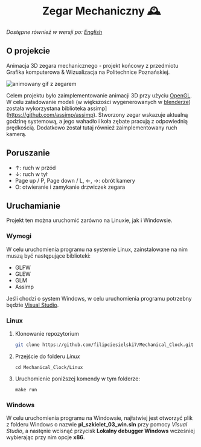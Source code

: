 <h1 align="center">
    Zegar Mechaniczny 🕰
</h1>

_Dostępne również w wersji po: [English](README.md)_

## O projekcie

Animacja 3D zegara mechanicznego - projekt końcowy z przedmiotu Grafika komputerowa &amp; Wizualizacja na Politechnice Poznańskiej.

![animowany gif z zegarem](./preview.gif)

Celem projektu było zaimplementowanie animacji 3D przy użyciu [OpenGL](https://www.opengl.org//). W celu załadowanie modeli (w większości wygenerowanych w [blenderze](https://www.blender.org/)) została wykorzystana biblioteka assimp](https://github.com/assimp/assimp). Stworzony zegar wskazuje aktualną godzinę systemową, a jego wahadło i koła zębate pracują z odpowiednią prędkością. Dodatkowo został tutaj również zaimplementowany ruch kamerą.

## Poruszanie

- &#8593;: ruch w przód
- &#8595;: ruch w tył
- Page up / P, Page down / L, &#8592;, &#8594;: obrót kamery
- O: otwieranie i zamykanie drzwiczek zegara

## Uruchamianie

Projekt ten można uruchomić zarówno na Linuxie, jak i Windowsie.

### Wymogi

W celu uruchomienia programu na systemie Linux, zainstalowane na nim muszą być następujące biblioteki:

- GLFW
- GLEW
- GLM
- Assimp

Jeśli chodzi o system Windows, w celu uruchomienia programu potrzebny będzie [Visual Studio](https://visualstudio.microsoft.com/pl/).

### Linux

1. Klonowanie repozytorium
   ```sh
   git clone https://github.com/filipciesielski7/Mechanical_Clock.git
   ```
2. Przejście do folderu _Linux_
   ```
   cd Mechanical_Clock/Linux
   ```
3. Uruchomienie poniższej komendy w tym folderze:
   ```
   make run
   ```

### Windows

W celu uruchomienia programu na Windowsie, najłatwiej jest otworzyć plik z folderu Windows o nazwie **pl_szkielet_03_win.sln** przy pomocy _Visual Studio_, a nastęnie wcisnąć przycisk **Lokalny debugger Windows** wcześniej wybierając przy nim opcje **x86**.
